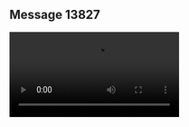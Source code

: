 ## Message 13827



![Video](https://data.iron-swords.co.il/2024/November/15/https://data.iron-swords.co.il/2024/November/15/13827/13827_media.mp4)
